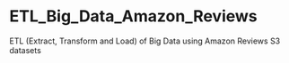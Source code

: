 # ETL_Big_Data_Amazon_Reviews
ETL (Extract, Transform and Load) of Big Data using Amazon Reviews S3 datasets

